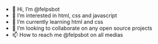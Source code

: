 - 👋 Hi, I’m @felpsbot
- 👀 I’m interested in html, css and javascript
- 🌱 I’m currently learning html and css
- 💞️ I’m looking to collaborate on any open source projects
- 📫 How to reach me @felpsbot on all medias


